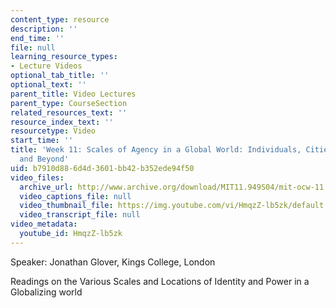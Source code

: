 ```yaml
---
content_type: resource
description: ''
end_time: ''
file: null
learning_resource_types:
- Lecture Videos
optional_tab_title: ''
optional_text: ''
parent_title: Video Lectures
parent_type: CourseSection
related_resources_text: ''
resource_index_text: ''
resourcetype: Video
start_time: ''
title: 'Week 11: Scales of Agency in a Global World: Individuals, Cities, Nations,
  and Beyond'
uid: b7910d88-6d4d-3601-bb42-b352ede94f50
video_files:
  archive_url: http://www.archive.org/download/MIT11.949S04/mit-ocw-11.949-10may2004-220k.mp4
  video_captions_file: null
  video_thumbnail_file: https://img.youtube.com/vi/HmqzZ-lb5zk/default.jpg
  video_transcript_file: null
video_metadata:
  youtube_id: HmqzZ-lb5zk
---
```


Speaker: Jonathan Glover, Kings College, London

Readings on the Various Scales and Locations of Identity and Power in a Globalizing world